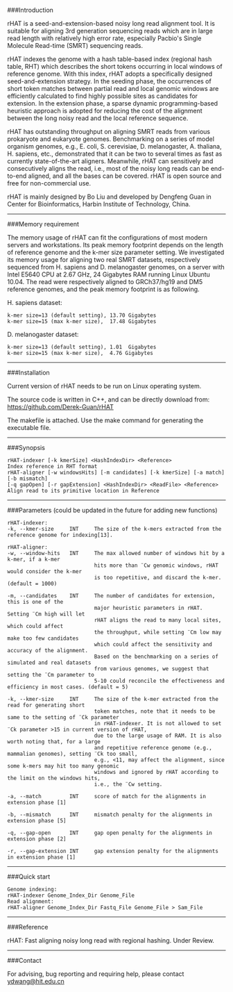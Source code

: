 ###Introduction

rHAT is a seed-and-extension-based noisy long read alignment tool. It is suitable for aligning 3rd generation sequencing reads which are in large read length with relatively high error rate, especially Pacbio's Single Molecule Read-time (SMRT) sequencing reads. 

rHAT indexes the genome with a hash table-based index (regional hash table, RHT) which describes the short tokens occurring in local windows of reference genome. With this index, rHAT adopts a specifically designed seed-and-extension strategy. In the seeding phase, the occurrences of short token matches between partial read and local genomic windows are efficiently calculated to find highly possible sites as candidates for extension. In the extension phase, a sparse dynamic programming-based heuristic approach is adopted for reducing the cost of the alignment between the long noisy read and the local reference sequence. 

rHAT has outstanding throughput on aligning SMRT reads from various prokaryote and eukaryote genomes. Benchmarking on a series of model organism genomes, e.g., E. coli, S. cerevisiae, D. melanogaster, A. thaliana, H. sapiens, etc., demonstrated that it can be two to several times as fast as currently state-of-the-art aligners. Meanwhile, rHAT can sensitively and consecutively aligns the read, i.e., most of the noisy long reads can be end-to-end aligned, and all the bases can be covered.
rHAT is open source and free for non-commercial use.

rHAT is mainly designed by Bo Liu and developed by Dengfeng Guan in Center for Bioinformatics, Harbin Institute of Technology, China.

---

###Memory requirement

The memory usage of rHAT can fit the configurations of most modern servers and workstations. Its peak memory footprint depends on the length of reference genome and the k-mer size parameter setting. We investigated its memory usage for aligning two real SMRT datasets, respectively sequenced from H. sapiens and D. melanogaster genomes, on a server with Intel E5640 CPU at 2.67 GHz, 24 Gigabytes RAM running Linux Ubuntu 10.04. The read were respectively aligned to GRCh37/hg19 and DM5 reference genomes, and the peak memory footprint is as following.

H. sapiens dataset:
```
k-mer size=13 (default setting), 13.70 Gigabytes 
k-mer size=15 (max k-mer size),  17.48 Gigabytes 
```
D. melanogaster dataset:
```
k-mer size=13 (default setting), 1.01  Gigabytes 
k-mer size=15 (max k-mer size),  4.76 Gigabytes 
```

---

###Installation

Current version of rHAT needs to be run on Linux operating system.

The source code is written in C++, and can be directly download from: https://github.com/Derek-Guan/rHAT

The makefile is attached. Use the make command for generating the executable file.

---

###Synopsis
```
rHAT-indexer [-k kmerSize] <HashIndexDir> <Reference>
Index reference in RHT format
rHAT-aligner [-w windowsHits] [-m candidates] [-k kmerSize] [-a match] [-b mismatch]
[-q gapOpen] [-r gapExtension] <HashIndexDir> <ReadFile> <Reference>
Align read to its primitive location in Reference
```

---

###Parameters (could be updated in the future for adding new functions)
```
rHAT-indexer:
-k, --kmer-size		INT		The size of the k-mers extracted from the reference genome for indexing[13].

rHAT-aligner:
-w, --window-hits	INT		The max allowed number of windows hit by a k-mer, if a k-mer 
                            hits more than ¨Cw genomic windows, rHAT would consider the k-mer 
                            is too repetitive, and discard the k-mer. (default = 1000)

-m, --candidates	INT		The number of candidates for extension, this is one of the 
                            major heuristic parameters in rHAT. Setting ¨Cm high will let 
                            rHAT aligns the read to many local sites, which could affect 
                            the throughput, while setting ¨Cm low may make too few candidates
                            which could affect the sensitivity and accuracy of the alignment. 
                            Based on the benchmarking on a series of simulated and real datasets 
                            from various genomes, we suggest that setting the ¨Cm parameter to 
                            5-10 could reconcile the effectiveness and efficiency in most cases. (default = 5)

-k, --kmer-size		INT		The size of the k-mer extracted from the read for generating short 
                            token matches, note that it needs to be same to the setting of ¨Ck parameter
                            in rHAT-indexer. It is not allowed to set ¨Ck parameter >15 in current version of rHAT,
                            due to the large usage of RAM. It is also worth noting that, for a large 
                            and repetitive reference genome (e.g., mammalian genomes), setting ¨Ck too small,
                            e.g., <11, may affect the alignment, since some k-mers may hit too many genomic 
                            windows and ignored by rHAT according to the limit on the windows hits, 
                            i.e., the ¨Cw setting. 

-a, --match		    INT		score of match for the alignments in extension phase [1]

-b, --mismatch		INT		mismatch penalty for the alignments in extension phase [5]

-q, --gap-open		INT		gap open penalty for the alignments in extension phase [2]

-r, --gap-extension	INT		gap extension penalty for the alignments in extension phase [1]
```

------------------------------------------------------------------------------------------------

###Quick start
```
Genome indexing:
rHAT-indexer Genome_Index_Dir Genome_File
Read alignment:
rHAT-aligner Genome_Index_Dir Fastq_File Genome_File > Sam_File
```
---

###Reference

rHAT: Fast aligning noisy long read with regional hashing. Under Review.

---

###Contact

For advising, bug reporting and requiring help, please contact ydwang@hit.edu.cn
